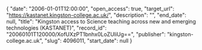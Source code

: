{
  "date": "2006-01-01T12:00:00", 
  "open_access": true, 
  "target_url": "https://kastanet.kingston-college.ac.uk/", 
  "description": "", 
  "end_date": null, 
  "title": "Kingston access to Science teaching across new and emerging technologies (KASTANET)", 
  "record_id": "20060101T120000/XofUXzPT1bnhx0LoZUliUg==", 
  "publisher": "kingston-college.ac.uk", 
  "slug": 4096011, 
  "start_date": null
}

